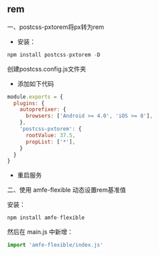 ## rem

一、postcss-pxtorem将px转为rem

* 安装：

```javascript
npm install postcss-pxtorem -D
```

创建postcss.config.js文件夹

* 添加如下代码

```javascript
module.exports = {
  plugins: {
    autoprefixer: {
      browsers: ['Android >= 4.0', 'iOS >= 8'],
    },
    'postcss-pxtorem': {
      rootValue: 37.5,
      propList: ['*'],
    }
  }
}
```

* 重启服务



二、使用 amfe-flexible 动态设置rem基准值

安装：

```javascript
npm install amfe-flexible
```

然后在 main.js 中新增：

```javascript
import 'amfe-flexible/index.js'
```

